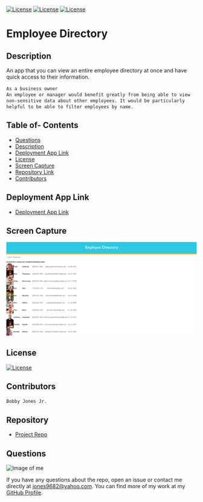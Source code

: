 [![License](http://img.shields.io/:MadeBy-BJonesJr-lightgreen?logo=gitHub)](https://github.com/jones9682/Employee-Directory)
[![License](https://img.shields.io/github/repo-size/jones9682/Template-Engine?logo=gitHub)](https://github.com/jones9682/Employee-Directory)
[![License](https://img.shields.io/github/languages/top/jones9682/Template-Engine?logo=github&logoColor=yellow)](https://github.com/jones9682/Employee-Directory)

# **Employee Directory**

## Description

An app that you can view an entire employee directory at once and have quick access to their information.

```
As a business owner
An employee or manager would benefit greatly from being able to view non-sensitive data about other employees. It would be particularly helpful to be able to filter employees by name.
```

## Table of- Contents
- [Questions](#Questions)
- [Description](#Description)
- [Deployment App Link](#Deployment-App-Link)
- [License](#License)
- [Screen Capture](#Screen-Capture)
- [Repository Link](#Repository)
- [Contributors](#Contributors)

## Deployment App Link

- [Deployment App Link](https://jones9682.github.io/Employee-Directory/?)

## Screen Capture

![screen capture](./public/images/Screenshot.png)

## License

[![License](http://img.shields.io/:license-MIT-blue.svg)](./LICENSE)

## Contributors
``
Bobby Jones Jr.
``
## Repository

- [Project Repo](https://github.com/jones9682/Employee-Directory)

## Questions

![Image of me](https://avatars3.githubusercontent.com/u/64339522?v=4)


If you have any questions about the repo, open an issue or contact me directly at jones9682@yahoo.com. You can find more of my work at my [GitHub Profile](https://github.com/jones9682).
  
  
